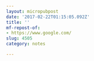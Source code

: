 ```yaml
---
layout: micropubpost
date: '2017-02-22T01:15:05.092Z'
title: ''
mf-repost-of:
- https://www.google.com/
slug: 4505
category: notes

---
```

